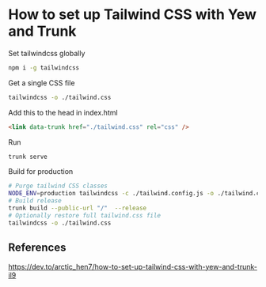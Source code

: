 # How to set up Tailwind CSS with Yew and Trunk

Set tailwindcss globally

```sh
npm i -g tailwindcss
```

Get a single CSS file

```sh
tailwindcss -o ./tailwind.css
```

Add this to the head in index.html

```html
<link data-trunk href="./tailwind.css" rel="css" />
```

Run

```sh
trunk serve
```

Build for production

```sh
# Purge tailwind CSS classes
NODE_ENV=production tailwindcss -c ./tailwind.config.js -o ./tailwind.css --minify
# Build release
trunk build --public-url "/"  --release
# Optionally restore full tailwind.css file
tailwindcss -o ./tailwind.css
```

## References
https://dev.to/arctic_hen7/how-to-set-up-tailwind-css-with-yew-and-trunk-il9
